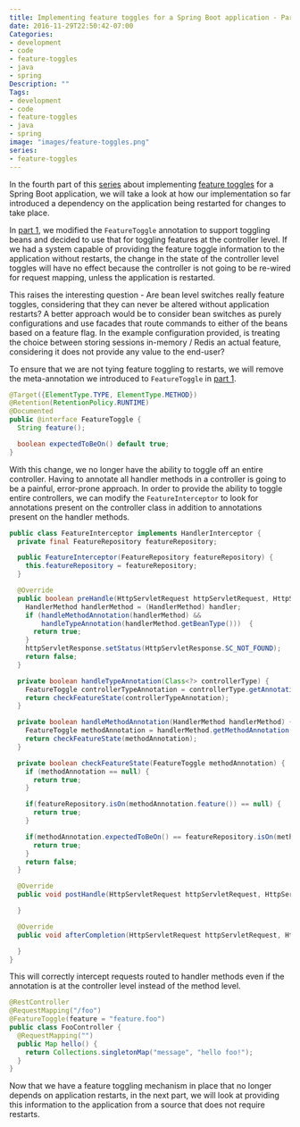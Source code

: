 ```yaml
---
title: Implementing feature toggles for a Spring Boot application - Part 4
date: 2016-11-29T22:50:42-07:00
Categories:
- development
- code
- feature-toggles
- java
- spring
Description: ""
Tags:
- development
- code
- feature-toggles
- java
- spring
image: "images/feature-toggles.png"
series:
- feature-toggles
---
```

In the fourth part of this [series](/series/feature-toggles/) about implementing [feature toggles](/blog/2016/11/21/implementing-feature-toggles-for-a-spring-boot-application---part-1/) for a Spring Boot application, we will take a look at how our implementation so far introduced a dependency on the application being restarted for changes to take place.

<!--more-->

In [part 1](/blog/2016/11/21/implementing-feature-toggles-for-a-spring-boot-application---part-1/), we modified the `FeatureToggle` annotation to support toggling beans and decided to use that for toggling features at the controller level. If we had a system capable of providing the feature toggle information to the application without restarts, the change in the state of the controller level toggles will have no effect because the controller is not going to be re-wired for request mapping, unless the application is restarted.

This raises the interesting question - Are bean level switches really feature toggles, considering that they can never be altered without application restarts? A better approach would be to consider bean switches as purely configurations and use facades that route commands to either of the beans based on a feature flag. In the example configuration provided, is treating the choice between storing sessions in-memory / Redis an actual feature, considering it does not provide any value to the end-user?

To ensure that we are not tying feature toggling to restarts, we will remove the meta-annotation we introduced to `FeatureToggle` in [part 1](/blog/2016/11/21/implementing-feature-toggles-for-a-spring-boot-application---part-1/).

```java
@Target({ElementType.TYPE, ElementType.METHOD})
@Retention(RetentionPolicy.RUNTIME)
@Documented
public @interface FeatureToggle {
  String feature();

  boolean expectedToBeOn() default true;
}
```
With this change, we no longer have the ability to toggle off an entire controller. Having to annotate all handler methods in a controller is going to be a painful, error-prone approach. In order to provide the ability to toggle entire controllers, we can modify the `FeatureInterceptor` to look for annotations present on the controller class in addition to annotations present on the handler methods.
```java
public class FeatureInterceptor implements HandlerInterceptor {
  private final FeatureRepository featureRepository;

  public FeatureInterceptor(FeatureRepository featureRepository) {
    this.featureRepository = featureRepository;
  }

  @Override
  public boolean preHandle(HttpServletRequest httpServletRequest, HttpServletResponse httpServletResponse, Object handler) throws Exception {
    HandlerMethod handlerMethod = (HandlerMethod) handler;
    if (handleMethodAnnotation(handlerMethod) &&
        handleTypeAnnotation(handlerMethod.getBeanType()))  {
      return true;
    }
    httpServletResponse.setStatus(HttpServletResponse.SC_NOT_FOUND);
    return false;
  }

  private boolean handleTypeAnnotation(Class<?> controllerType) {
    FeatureToggle controllerTypeAnnotation = controllerType.getAnnotation(FeatureToggle.class);
    return checkFeatureState(controllerTypeAnnotation);
  }

  private boolean handleMethodAnnotation(HandlerMethod handlerMethod) {
    FeatureToggle methodAnnotation = handlerMethod.getMethodAnnotation(FeatureToggle.class);
    return checkFeatureState(methodAnnotation);
  }

  private boolean checkFeatureState(FeatureToggle methodAnnotation) {
    if (methodAnnotation == null) {
      return true;
    }

    if(featureRepository.isOn(methodAnnotation.feature()) == null) {
      return true;
    }

    if(methodAnnotation.expectedToBeOn() == featureRepository.isOn(methodAnnotation.feature())) {
      return true;
    }
    return false;
  }

  @Override
  public void postHandle(HttpServletRequest httpServletRequest, HttpServletResponse httpServletResponse, Object o, ModelAndView modelAndView) throws Exception {

  }

  @Override
  public void afterCompletion(HttpServletRequest httpServletRequest, HttpServletResponse httpServletResponse, Object o, Exception e) throws Exception {

  }
}
```
This will correctly intercept requests routed to handler methods even if the annotation is at the controller level instead of the method level.
```java
@RestController
@RequestMapping("/foo")
@FeatureToggle(feature = "feature.foo")
public class FooController {
  @RequestMapping("")
  public Map hello() {
    return Collections.singletonMap("message", "hello foo!");
  }
}
```

Now that we have a feature toggling mechanism in place that no longer depends on application restarts, in the next part, we will look at providing this information to the application from a source that does not require restarts.
